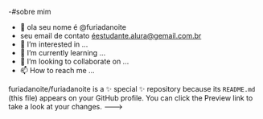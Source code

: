 -#sobre mim
-  👋 ola seu nome é @furiadanoite
- seu email de contato éestudante.alura@gemail.com.br
- 👀 I’m interested in ...
- 🌱 I’m currently learning ...
- 💞️ I’m looking to collaborate on ...
- 📫 How to reach me ...


furiadanoite/furiadanoite is a ✨ special ✨ repository because its `README.md` (this file) appears on your GitHub profile.
You can click the Preview link to take a look at your changes.
--->
